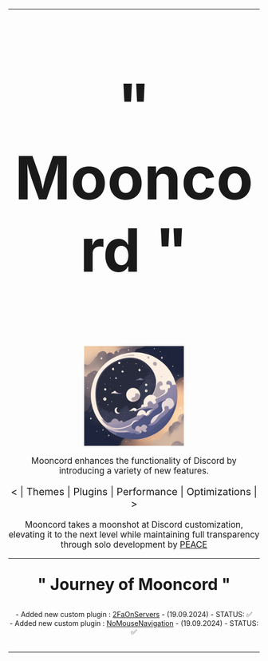 <hr>

<p align="center" style="font-size: 120px;">
  <strong>" Mooncord "</strong>
</p>

<p align="center">
  <a href="https://github.com/PeaceOfficial/Mooncord">
    <img src="./browser/icon.png" width="200" alt="Mooncord">
  </a>
</p>

<p align="center" style="font-size: 17px;">
  Mooncord enhances the functionality of Discord by introducing a variety of new features.
</p>

<p align="center" style="font-size: 20px;">
  &lt; | Themes | Plugins | Performance | Optimizations | &gt;
</p>

<p align="center" style="font-size: 17px;">
  Mooncord takes a moonshot at Discord customization, elevating it to the next level while maintaining full transparency through solo development by <a href="https://discord.com/users/317206043039891459">PEACE</a>
</p>

<hr>

<p align="center" style="font-size: 32px;">
  <strong>" Journey of Mooncord "</strong>
</p>

<div align="center">
  - Added new custom plugin : <a href="https://github.com/PeaceOfficial/Mooncord/blob/main/src/equicordplugins/2FaOnServers/index.tsx">2FaOnServers</a> - (19.09.2024) - STATUS: ✅ <br>
  - Added new custom plugin : <a href="https://github.com/PeaceOfficial/Mooncord/blob/main/src/equicordplugins/NoMouseNavigation/index.tsx">NoMouseNavigation</a> - (19.09.2024) - STATUS: ✅
</div>

<br>
<hr>
